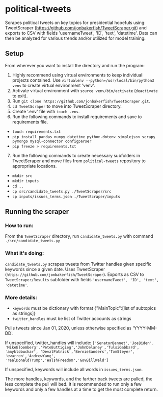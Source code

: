 # political-tweets
Scrapes political tweets on key topics for presidential hopefuls using TweetScraper (https://github.com/jonbakerfish/TweetScraper.git) and exports to CSV with fields 'usernameTweet', 'ID', 'text', 'datetime'.
Data can then be analyzed for various trends and/or utilized for model training.


## Setup
From wherever you want to install the directory and run the program:
1. Highly recommend using virtual environments to keep individual projects contained. Use `virtualenv --python=/usr/local/bin/python3 venv` to create virtual environment 'venv'.
2. Activate virtual environment with `source venv/bin/activate` (`deactivate` to exit).
3. Run `git clone https://github.com/jonbakerfish/TweetScraper.git`.
4. `cd TweetScraper` to move into TweetScraper directory.
5. Create '.env' file with `touch .env`.
6. Run the following commands to install requirements and save to requirements file.
- `touch requirements.txt`
- `pip install pandas numpy datetime python-dotenv simplejson scrapy pymongo mysql-connector configparser`
- `pip freeze > requirements.txt`
7. Run the following commands to create necessary subfolders in TweetScraper and move files from `political-tweets` repository to appropriate locations.
- `mkdir src`
- `mkdir inputs`
- `cd ..`
- `cp src/candidate_tweets.py ./TweetScraper/src`
- `cp inputs/issues_terms.json ./TweetScraper/inputs`


## Running the scraper

### How to run:
From the `TweetScraper` directory, run `candidate_tweets.py` with command `./src/candidate_tweets.py`

### What it's doing:
`candidate_tweets.py` scrapes tweets from Twitter handles given specific keywords since a given date.
Uses TweetScraper (`https://github.com/jonbakerfish/TweetScraper`).
Exports as CSV to `TweetScraper/Results` subfolder with fields `'usernameTweet', 'ID', 'text', 'datetime'`.

### More details:
- `keywords` must be dictionary with format {"MainTopic":[list of subtopics as strings]}
- `twitter_handles` must be list of Twitter accounts as strings

Pulls tweets since Jan 01, 2020, unless otherwise specified as 'YYYY-MM-DD'.

If unspecified, twitter_handles will include: `['SenatorBennet','JoeBiden',
'MikeBloomberg','PeteButtigieg','JohnDelaney','TulsiGabbard', 'amyklobuchar',
'DevalPatrick','BernieSanders','TomSteyer', 'ewarren','AndrewYang',
'realDonaldTrump','WalshFreedom','GovBillWeld']`

If unspecified, keywords will include all words in `issues_terms.json`.

The more handles, keywords, and the farther back tweets are pulled, the less complete the pull will bed.
It is recommended to run only a few keywords and only a few handles at a time to get the most complete return.
